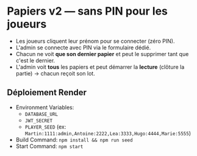 # Papiers v2 — sans PIN pour les joueurs

- Les joueurs cliquent leur prénom pour se connecter (zéro PIN).
- L'admin se connecte avec PIN via le formulaire dédié.
- Chacun ne voit **que son dernier papier** et peut le supprimer tant que c'est le dernier.
- L'admin voit **tous** les papiers et peut démarrer la **lecture** (clôture la partie) → chacun reçoit son lot.

## Déploiement Render
- Environment Variables:
  - `DATABASE_URL`
  - `JWT_SECRET`
  - `PLAYER_SEED` (ex: `Martin:1111:admin,Antoine:2222,Lea:3333,Hugo:4444,Marie:5555`)
- Build Command: `npm install && npm run seed`
- Start Command: `npm start`
